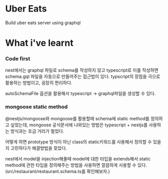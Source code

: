 # Uber Eats

Build uber eats server using graphql

# What i've learnt

### Code first

nest에서는 graphql 파일로 schema를 작성하지 않고 typescript로 이를 작성하면 schema.gql 파일을 자동으로 만들어주는 접근법이 있다. typscript의 장점을 극으로 활용하는 방법이고, 굉장히 편리하다.

autoSchemaFile 옵션을 활용해서 typescript -> graphql파일을 생성할 수 있다.

### mongoose static method

@nestjs/mongoose와 mongoose를 활용할때 schema에 static method를 정의하고 싶었는데, mongoose 공식문서에 나와있는 방법은 typescript + nestjs를 사용하는 방식과는 조금 거리가 멀었다.

어떻게 하면 prototype 방식이 아닌 class의 static키워드를 사용해서 정의할 수 있을지 고민하다가 해결방법을 찾았다.

nest에서 model을 injection해줄때 model에 대한 타입을 extends해서 static method에 관한 타입을 정의해주는 방법을 사용하면 깔끔하게 사용할 수 있다.(src/restaurant/restaurant.schema.ts를 확인해보자.)
